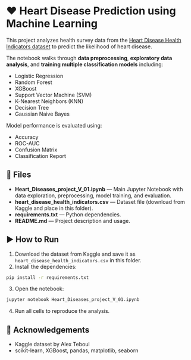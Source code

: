 # ❤️ Heart Disease Prediction using Machine Learning

This project analyzes health survey data from the [Heart Disease Health Indicators dataset](https://www.kaggle.com/datasets/alexteboul/heart-disease-health-indicators-dataset) to predict the likelihood of heart disease.

The notebook walks through **data preprocessing**, **exploratory data analysis**, and **training multiple classification models** including:
- Logistic Regression
- Random Forest
- XGBoost
- Support Vector Machine (SVM)
- K-Nearest Neighbors (KNN)
- Decision Tree
- Gaussian Naive Bayes

Model performance is evaluated using:
- Accuracy
- ROC-AUC
- Confusion Matrix
- Classification Report

## 📂 Files
- **Heart_Diseases_project_V_01.ipynb** — Main Jupyter Notebook with data exploration, preprocessing, model training, and evaluation.
- **heart_disease_health_indicators.csv** — Dataset file (download from Kaggle and place in this folder).
- **requirements.txt** — Python dependencies.
- **README.md** — Project description and usage.

## ▶️ How to Run
1. Download the dataset from Kaggle and save it as `heart_disease_health_indicators.csv` in this folder.
2. Install the dependencies:
```bash
pip install -r requirements.txt
```
3. Open the notebook:
```bash
jupyter notebook Heart_Diseases_project_V_01.ipynb
```
4. Run all cells to reproduce the analysis.

## 🙌 Acknowledgements
- Kaggle dataset by Alex Teboul
- scikit-learn, XGBoost, pandas, matplotlib, seaborn
